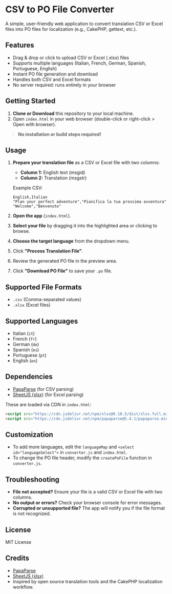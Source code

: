 # CSV to PO File Converter

A simple, user-friendly web application to convert translation CSV or Excel files into PO files for localization (e.g., CakePHP, gettext, etc.).

## Features
- Drag & drop or click to upload CSV or Excel (.xlsx) files
- Supports multiple languages (Italian, French, German, Spanish, Portuguese, English)
- Instant PO file generation and download
- Handles both CSV and Excel formats
- No server required: runs entirely in your browser

## Getting Started

1. **Clone or Download** this repository to your local machine.
2. Open `index.html` in your web browser (double-click or right-click > Open with browser).

> **No installation or build steps required!**

## Usage

1. **Prepare your translation file** as a CSV or Excel file with two columns:
    - **Column 1:** English text (msgid)
    - **Column 2:** Translation (msgstr)

   Example CSV:
   ```csv
   English,Italian
   "Plan your perfect adventure","Pianifica la tua prossima avventura"
   "Welcome","Benvenuto"
   ```

2. **Open the app** (`index.html`).
3. **Select your file** by dragging it into the highlighted area or clicking to browse.
4. **Choose the target language** from the dropdown menu.
5. Click **"Process Translation File"**.
6. Review the generated PO file in the preview area.
7. Click **"Download PO File"** to save your `.po` file.

## Supported File Formats
- `.csv` (Comma-separated values)
- `.xlsx` (Excel files)

## Supported Languages
- Italian (`it`)
- French (`fr`)
- German (`de`)
- Spanish (`es`)
- Portuguese (`pt`)
- English (`en`)

## Dependencies
- [PapaParse](https://www.papaparse.com/) (for CSV parsing)
- [SheetJS (xlsx)](https://sheetjs.com/) (for Excel parsing)

These are loaded via CDN in `index.html`:
```html
<script src="https://cdn.jsdelivr.net/npm/xlsx@0.18.5/dist/xlsx.full.min.js"></script>
<script src="https://cdn.jsdelivr.net/npm/papaparse@5.4.1/papaparse.min.js"></script>
```

## Customization
- To add more languages, edit the `languageMap` and `<select id="languageSelect">` in `converter.js` and `index.html`.
- To change the PO file header, modify the `createPoFile` function in `converter.js`.

## Troubleshooting
- **File not accepted?** Ensure your file is a valid CSV or Excel file with two columns.
- **No output or errors?** Check your browser console for error messages.
- **Corrupted or unsupported file?** The app will notify you if the file format is not recognized.

## License
MIT License

## Credits
- [PapaParse](https://www.papaparse.com/)
- [SheetJS (xlsx)](https://sheetjs.com/)
- Inspired by open source translation tools and the CakePHP localization workflow. 